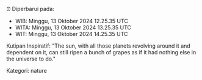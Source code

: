 ⏰ Diperbarui pada:
- WIB: Minggu, 13 Oktober 2024 12.25.35 UTC
- WITA: Minggu, 13 Oktober 2024 13.25.35 UTC
- WIT: Minggu, 13 Oktober 2024 14.25.35 UTC

Kutipan Inspiratif:
"The sun, with all those planets revolving around it and dependent on it, can still ripen a bunch of grapes as if it had nothing else in the universe to do."


Kategori: nature

